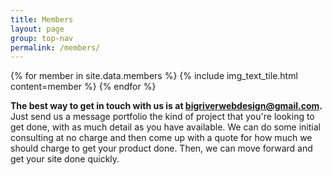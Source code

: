 ```yaml
---
title: Members
layout: page
group: top-nav
permalink: /members/
---
```


<div id="main-container">
  <div class="mosaic">
    {% for member in site.data.members %}
      {% include img_text_tile.html content=member %}
    {% endfor %}
  </div>

  <div class="img_text_tile bottomText">
    <p><strong>The best way to get in touch with us is at <a class="email" href= "mailto:bigriverwebdesign@gmail.com">bigriverwebdesign@gmail.com</a>.</strong> Just send us a message portfolio the kind of project that you're looking to get done, with as much detail as you have available. We can do some initial consulting at no charge and then come up with a quote for how much we should charge to get your product done. Then, we can move forward and get your site done quickly.</p>
  <div>
</div>

<script>
$(document).ready(function() {
    $('#main-container').fadeIn();
});
</script>

